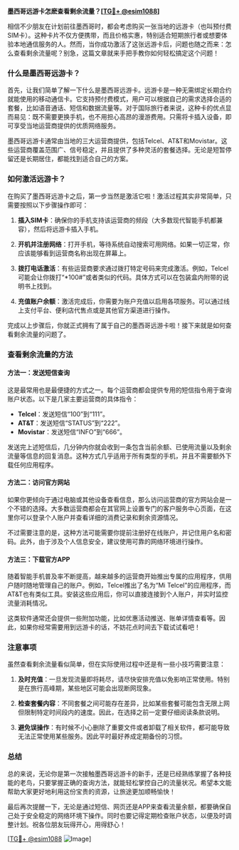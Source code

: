 **墨西哥远游卡怎麽查看剩余流量？[[TG💪+ @esim1088](https://t.me/s/esim1088)]**

相信不少朋友在计划前往墨西哥时，都会考虑购买一张当地的远游卡（也叫预付费SIM卡）。这种卡片不仅方便携带，而且价格实惠，特别适合短期旅行者或想要体验本地通信服务的人。然而，当你成功激活了这张远游卡后，问题也随之而来：怎么查看剩余流量呢？别急，这篇文章就来手把手教你如何轻松搞定这个问题！

### 什么是墨西哥远游卡？

首先，让我们简单了解一下什么是墨西哥远游卡。远游卡是一种无需绑定长期合约就能使用的移动通信卡。它支持预付费模式，用户可以根据自己的需求选择合适的套餐，比如语音通话、短信和数据流量等。对于国际旅行者来说，这种卡的优点显而易见：既不需要更换手机，也不用担心高昂的漫游费用。只需将卡插入设备，即可享受当地运营商提供的优质网络服务。

墨西哥远游卡通常由当地的三大运营商提供，包括Telcel、AT&T和Movistar。这些运营商覆盖范围广、信号稳定，并且提供了多种灵活的套餐选择。无论是短暂停留还是长期居住，都能找到适合自己的方案。

### 如何激活远游卡？

在购买了墨西哥远游卡之后，第一步当然是激活它啦！激活过程其实非常简单，只需要按照以下步骤操作即可：

1. **插入SIM卡**：确保你的手机支持该运营商的频段（大多数现代智能手机都兼容），然后将远游卡插入手机。
   
2. **开机并注册网络**：打开手机，等待系统自动搜索可用网络。如果一切正常，你应该能够看到运营商名称出现在屏幕上。

3. **拨打电话激活**：有些运营商要求通过拨打特定号码来完成激活。例如，Telcel可能会让你拨打“*100#”或者类似的代码。具体方式可以在包装盒内附带的说明书上找到。

4. **充值账户余额**：激活完成后，你需要为账户充值以启用各项服务。可以通过线上支付平台、便利店代售点或是其他官方渠道进行操作。

完成以上步骤后，你就正式拥有了属于自己的墨西哥远游卡啦！接下来就是如何查看剩余流量的问题了。

### 查看剩余流量的方法

#### 方法一：发送短信查询

这是最常用也是最便捷的方式之一。每个运营商都会提供专用的短信指令用于查询账户状态。以下是几家主要运营商的具体指令：

- **Telcel**：发送短信“100”到“111”。
- **AT&T**：发送短信“STATUS”到“222”。
- **Movistar**：发送短信“INFO”到“666”。

发送完上述短信后，几分钟内你就会收到一条包含当前余额、已使用流量以及剩余流量等信息的回复消息。这种方式几乎适用于所有类型的手机，并且不需要额外下载任何应用程序。

#### 方法二：访问官方网站

如果你更倾向于通过电脑或其他设备查看信息，那么访问运营商的官方网站会是一个不错的选择。大多数运营商都会在其官网上设置专门的客户服务中心页面，在这里你可以登录个人账户并查看详细的消费记录和剩余资源情况。

不过需要注意的是，这种方法可能需要你提前注册好在线账户，并记住用户名和密码。此外，由于涉及个人信息安全，建议使用可靠的网络环境进行操作。

#### 方法三：下载官方APP

随着智能手机普及率不断提高，越来越多的运营商开始推出专属的应用程序，供用户随时随地管理自己的账户。例如，Telcel推出了名为“Mi Telcel”的应用程序，而AT&T也有类似工具。安装这些应用后，你可以直接连接到个人账户，并实时监控流量消耗情况。

这类软件通常还会提供一些附加功能，比如优惠活动推送、账单详情查看等。因此，如果你经常需要用到远游卡的话，不妨花点时间去下载试试看吧！

### 注意事项

虽然查看剩余流量看似简单，但在实际使用过程中还是有一些小技巧需要注意：

1. **及时充值**：一旦发现流量即将耗尽，请尽快安排充值以免影响正常使用。特别是在旅行高峰期，某些地区可能会出现断网现象。

2. **检查套餐内容**：不同套餐之间可能存在差异，比如某些套餐可能包含无限上网但限制特定时间段内的速度。因此，在选择之前一定要仔细阅读条款说明。

3. **避免误操作**：有时候不小心删除了重要文件或者卸载了相关软件，都可能导致无法正常使用某些服务。因此平时最好养成定期备份的习惯。

### 总结

总的来说，无论你是第一次接触墨西哥远游卡的新手，还是已经熟练掌握了各种技能的老鸟，只要掌握正确的查询方法，就能轻松掌控自己的流量状况。希望本文能帮助大家更好地利用这份宝贵的资源，让旅途更加顺畅愉快！

最后再次提醒一下，无论是通过短信、网页还是APP来查看流量余额，都要确保自己处于安全稳定的网络环境下操作。同时也要记得定期检查账户状态，以便及时调整计划。祝各位朋友玩得开心，用得舒心！

[[TG💪+ @esim1088](https://t.me/s/esim1088) ![Image](https://i.postimg.cc/4NQfJmqS/Snipaste-2025-05-13-00-14-12.png)]